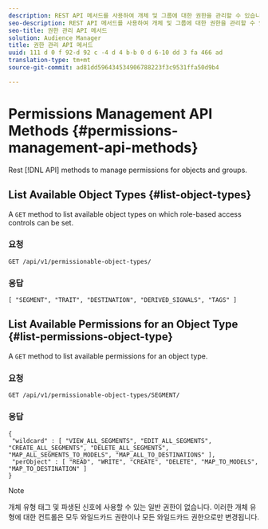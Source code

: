 ```yaml
---
description: REST API 메서드를 사용하여 개체 및 그룹에 대한 권한을 관리할 수 있습니다.
seo-description: REST API 메서드를 사용하여 개체 및 그룹에 대한 권한을 관리할 수 있습니다.
seo-title: 권한 관리 API 메서드
solution: Audience Manager
title: 권한 관리 API 메서드
uuid: 111 d 0 f 92-d 92 c -4 d 4 b-b 0 d 6-10 dd 3 fa 466 ad
translation-type: tm+mt
source-git-commit: ad81dd596434534906788223f3c9531ffa50d9b4

---
```



# Permissions Management API Methods {#permissions-management-api-methods}

Rest [!DNL API] methods to manage permissions for objects and groups.

<!-- c_rest_api_perm_man.xml -->

## List Available Object Types {#list-object-types}

A `GET` method to list available object types on which role-based access controls can be set.

<!-- r_rest_api_perm_list.xml -->

### 요청

`GET /api/v1/permissionable-object-types/`

### 응답

```
[ "SEGMENT", "TRAIT", "DESTINATION", "DERIVED_SIGNALS", "TAGS" ]
```

## List Available Permissions for an Object Type {#list-permissions-object-type}

A `GET` method to list available permissions for an object type.

<!-- r_rest_api_perm_list_perms.xml -->

### 요청

`GET /api/v1/permissionable-object-types/SEGMENT/`

### 응답

```
{ 
 "wildcard" : [ "VIEW_ALL_SEGMENTS", "EDIT_ALL_SEGMENTS", "CREATE_ALL_SEGMENTS", "DELETE_ALL_SEGMENTS", "MAP_ALL_SEGMENTS_TO_MODELS", "MAP_ALL_TO_DESTINATIONS" ], 
 "perObject" : [ "READ", "WRITE", "CREATE", "DELETE", "MAP_TO_MODELS", "MAP_TO_DESTINATION" ]
}
```

>[!NOTE]
>
>개체 유형 태그 및 파생된 신호에 사용할 수 있는 일반 권한이 없습니다. 이러한 개체 유형에 대한 컨트롤은 모두 와일드카드 권한이나 모든 와일드카드 권한으로만 변경됩니다.